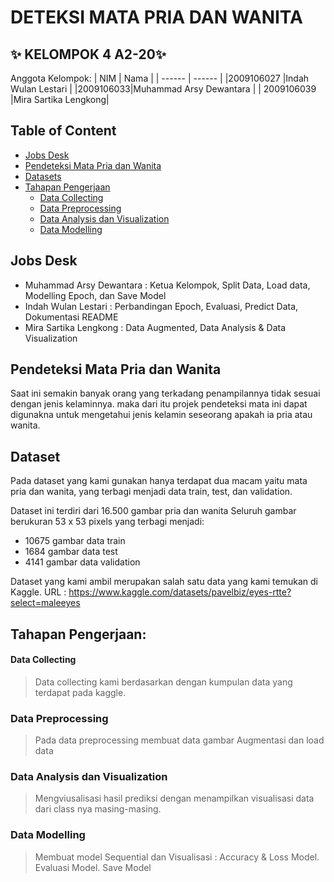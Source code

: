 # DETEKSI MATA PRIA DAN WANITA
## ✨ KELOMPOK 4 A2-20✨

Anggota Kelompok:
| NIM | Nama |
| ------ | ------ |
|2009106027 |Indah Wulan Lestari |
|2009106033|Muhammad Arsy Dewantara |
| 2009106039 |Mira Sartika Lengkong|


## Table of Content
- [Jobs Desk](#jobs-desk)
- [Pendeteksi Mata Pria dan Wanita](#pendeteksi-mata-pria-dan-wanita)
- [Datasets](#dataset)
- [Tahapan Pengerjaan](#tahapan-pengerjaan)
    - [Data Collecting](#data-collecting)
    - [Data Preprocessing](#data-preprocessing)
    - [Data Analysis dan Visualization](#data-analysis-dan-visualization)
    - [Data Modelling](#data-modelling)

## Jobs Desk
- Muhammad Arsy Dewantara : Ketua Kelompok, Split Data, Load data, Modelling Epoch, dan Save Model
- Indah Wulan Lestari : Perbandingan Epoch, Evaluasi, Predict Data, Dokumentasi README
- Mira Sartika Lengkong : Data Augmented, Data Analysis & Data Visualization


## Pendeteksi Mata Pria dan Wanita
Saat ini semakin banyak orang yang terkadang penampilannya tidak sesuai dengan jenis kelaminnya. maka dari itu projek pendeteksi mata ini dapat digunakna untuk mengetahui jenis kelamin seseorang apakah ia pria atau wanita.

## Dataset
Pada dataset yang kami gunakan hanya terdapat dua macam yaitu mata pria dan wanita, yang terbagi menjadi data train, test, dan validation.

Dataset ini terdiri dari 16.500 gambar pria dan wanita
Seluruh gambar berukuran 53 x 53 pixels yang terbagi menjadi:
- 10675 gambar data train
- 1684 gambar data test
- 4141 gambar data validation

Dataset yang kami ambil merupakan salah satu data yang kami temukan di Kaggle.
URL : https://www.kaggle.com/datasets/pavelbiz/eyes-rtte?select=maleeyes

## Tahapan Pengerjaan:
#### Data Collecting
> Data collecting kami berdasarkan dengan kumpulan data yang terdapat pada kaggle. 

### Data Preprocessing
> Pada data preprocessing membuat data gambar Augmentasi dan load data

### Data Analysis dan Visualization
> Mengviusalisasi hasil prediksi dengan menampilkan visualisasi data dari class nya masing-masing.

### Data Modelling
>  Membuat model Sequential dan Visualisasi : Accuracy & Loss Model.
>  Evaluasi Model.
>  Save Model
